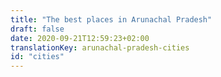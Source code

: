 ```yaml
---
title: "The best places in Arunachal Pradesh"
draft: false
date: 2020-09-21T12:59:23+02:00
translationKey: arunachal-pradesh-cities
id: "cities"
---
```

